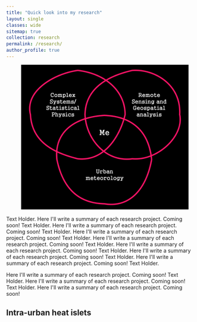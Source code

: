 ```yaml
---
title: "Quick look into my research"
layout: single
classes: wide
sitemap: true
collection: research
permalink: /research/
author_profile: true
---
```


<figure style="width: 450px" class="align-right">
  <img src="/assets/images/Research-Venn.png" alt="">
</figure>

Text Holder. Here I'll write a summary of each research project. Coming soon! Text Holder. Here I'll write a summary of each research project. Coming soon! Text Holder. Here I'll write a summary of each research project. Coming soon! Text Holder. Here I'll write a summary of each research project. Coming soon! Text Holder. Here I'll write a summary of each research project. Coming soon! Text Holder. Here I'll write a summary of each research project. Coming soon! Text Holder. Here I'll write a summary of each research project. Coming soon! Text Holder.

Here I'll write a summary of each research project. Coming soon! Text Holder. Here I'll write a summary of each research project. Coming soon! Text Holder. Here I'll write a summary of each research project. Coming soon!


## Intra-urban heat islets

<!-- ![](/assets/images/World_Map.png) -->
